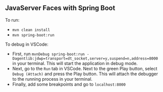 ## JavaServer Faces with Spring Boot

To run: 
- `mvn clean install`
- `mvn spring-boot:run`

To debug in VSCode:
- First, run `mvnDebug spring-boot:run -Dagentlib:jdwp=transport=dt_socket,server=y,suspend=n,address=8000` in your terminal. This will start the application in debug mode.
- Next, go to the `Run` tab in VSCode. Next to the green Play button, select `Debug (Attach)` and press the Play button. This will attach the debugger to the running process in your terminal.
- Finally, add some breakpoints and go to `localhost:8000`